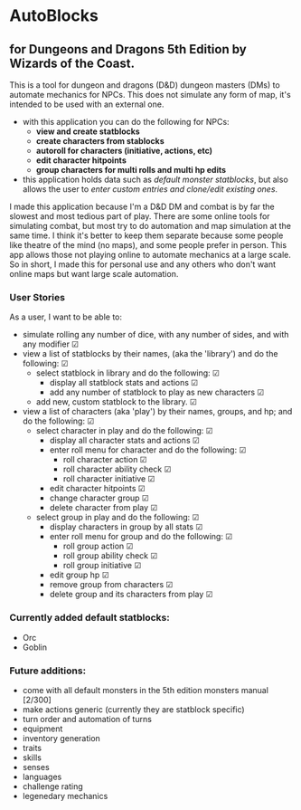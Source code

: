 # AutoBlocks
## for Dungeons and Dragons 5th Edition by Wizards of the Coast.
<p>
This is a tool for dungeon and dragons (D&D) dungeon masters (DMs) to automate mechanics for NPCs. This does not 
simulate any form of map, it's intended to be used with an external one.
</p>

- with this application you can do the following for NPCs:
  - **view and create statblocks**
  - **create characters from stablocks**
  - **autoroll for characters (initiative, actions, etc)**
  - **edit character hitpoints**
  - **group characters for multi rolls and multi hp edits**
- this application holds data such as *default monster statblocks*, but also allows the user to *enter custom entries 
and clone/edit existing ones*.
<p>
I made this application because I'm a D&D DM and combat is by far the slowest and most tedious part of play. There are 
some online tools for simulating combat, but most try to do automation and map simulation at the same time. I think 
it's better to keep them separate because some people like theatre of the mind (no maps), and some people prefer in 
person. This app allows those not playing online to automate mechanics at a large scale. So in short, I made this for 
personal use and any others who don't want online maps but want large scale automation. 
</p>

### User Stories
<p>
As a user, I want to be able to:
</p>

- simulate rolling any number of dice, with any number of sides, and with any modifier ☑
- view a list of statblocks by their names, (aka the 'library') and do the following: ☑
    - select statblock in library and do the following: ☑
        - display all statblock stats and actions ☑
        - add any number of statblock to play as new characters ☑
    - add new, custom statblock to the library. ☑
- view a list of characters (aka 'play') by their names, groups, and hp; and do the following: ☑
  - select character in play and do the following: ☑
      - display all character stats and actions ☑
      - enter roll menu for character and do the following: ☑
          - roll character action ☑
          - roll character ability check ☑
          - roll character initiative ☑
      - edit character hitpoints ☑
      - change character group ☑
      - delete character from play ☑
  - select group in play and do the following: ☑
    - display characters in group by all stats ☑
    - enter roll menu for group and do the following: ☑
      - roll group action ☑
      - roll group ability check ☑
      - roll group initiative ☑
    - edit group hp ☑
    - remove group from characters ☑
    - delete group and its characters from play ☑


### Currently added default statblocks:
- Orc
- Goblin

### Future additions:
- come with all default monsters in the 5th edition monsters manual [2/300]
- make actions generic (currently they are statblock specific)
- turn order and automation of turns
- equipment
- inventory generation
- traits
- skills
- senses
- languages
- challenge rating
- legenedary mechanics
